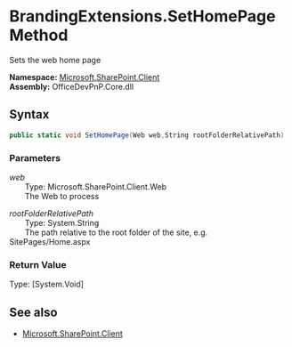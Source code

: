 # BrandingExtensions.SetHomePage Method  
Sets the web home page  

**Namespace:** [Microsoft.SharePoint.Client](Microsoft.SharePoint.Client.md)  
**Assembly:** OfficeDevPnP.Core.dll  
## Syntax
```C#
public static void SetHomePage(Web web,String rootFolderRelativePath)
```
### Parameters
*web*  
&emsp;&emsp;Type: Microsoft.SharePoint.Client.Web  
&emsp;&emsp;The Web to process  
  
*rootFolderRelativePath*  
&emsp;&emsp;Type: System.String  
&emsp;&emsp;The path relative to the root folder of the site, e.g. SitePages/Home.aspx  
  
### Return Value
Type: [System.Void]  

## See also
- [Microsoft.SharePoint.Client](Microsoft.SharePoint.Client.md)

